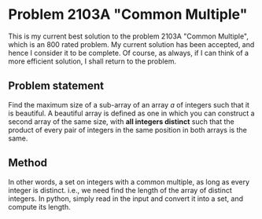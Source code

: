 # Problem 2103A "Common Multiple"
This is my current best solution to the problem 2103A "Common Multiple", which is an 800 rated problem. My current solution has been accepted, and hence I consider it to be complete. Of course, as always, if I can think of a more efficient solution, I shall return to the problem. 

## Problem statement
Find the maximum size of a sub-array of an array $a$ of integers such that it is beautiful. A beautiful array is defined as one in which you can construct a second array of the same size, with **all integers distinct** such that the product of every pair of integers in the same position in both arrays is the same.

## Method
In other words, a set on integers with a common multiple, as long as every integer is distinct. i.e., we need find the length of the array of distinct integers. In python, simply read in the input and convert it into a set, and compute its length.
